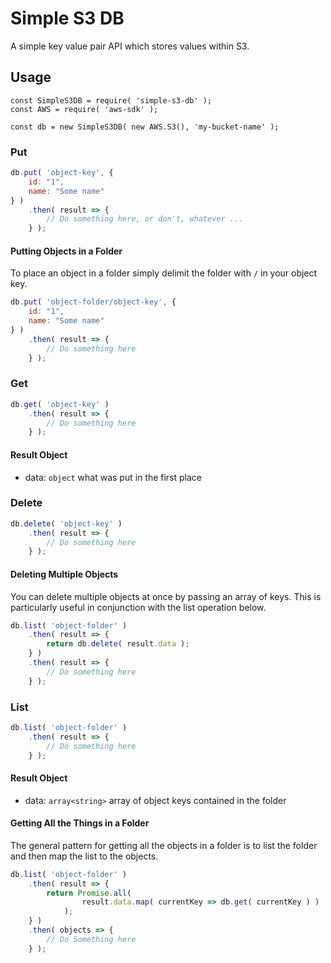 # Simple S3 DB

A simple key value pair API which stores values within S3.

## Usage

```
const SimpleS3DB = require( 'simple-s3-db' );
const AWS = require( 'aws-sdk' );

const db = new SimpleS3DB( new AWS.S3(), 'my-bucket-name' );
```

### Put 

```javascript
db.put( 'object-key', {
    id: "1",
    name: "Some name"
} )
    .then( result => { 
        // Do something here, or don't, whatever ... 
    } );
```

#### Putting Objects in a Folder

To place an object in a folder simply delimit the folder with 
`/` in your object key.

```javascript
db.put( 'object-folder/object-key', {
    id: "1",
    name: "Some name"
} )
    .then( result => { 
        // Do something here
    } );
```

### Get

```javascript
db.get( 'object-key' )
    .then( result => { 
        // Do something here 
    } );
```

#### Result Object

* data: `object` what was put in the first place

### Delete

```javascript
db.delete( 'object-key' )
    .then( result => {
        // Do something here
    } );
```

#### Deleting Multiple Objects

You can delete multiple objects at once by passing an array of 
keys.  This is particularly useful in conjunction with the list 
operation below.

```javascript
db.list( 'object-folder' ) 
    .then( result => {
        return db.delete( result.data );
    } )
    .then( result => {
        // Do something here
    } );
```

### List

```javascript
db.list( 'object-folder' )
    .then( result => { 
        // Do something here 
    } );
```

#### Result Object

* data: `array<string>` array of object keys contained in the folder 

#### Getting All the Things in a Folder

The general pattern for getting all the objects in a folder is 
to list the folder and then map the list to the objects.

```javascript
db.list( 'object-folder' )
    .then( result => {
        return Promise.all( 
                result.data.map( currentKey => db.get( currentKey ) ) 
            );
    } )
    .then( objects => {
        // Do Something here
    } );
``` 
